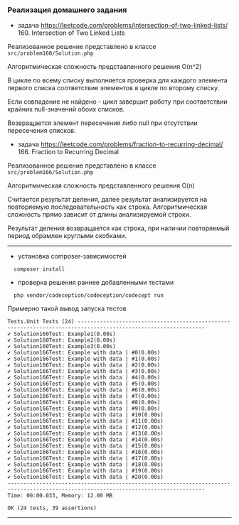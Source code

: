 ### Реализация домашнего задания

* задача https://leetcode.com/problems/intersection-of-two-linked-lists/ 160. Intersection of Two Linked Lists

Реализованное решение представлено в классе `src/problem160/Solution.php`

Алгоритмическая сложность представленного решения O(n^2)

В цикле по всему списку выполняется проверка для каждого элемента первого списка
соответствие элементов в цикле по второму списку. 

Если совпадение не найдено - цикл завершит работу при соответствии крайних null-значений обоих списков.

Возвращается элемент пересечения либо null при отсутствии пересечения списков.


* задача https://leetcode.com/problems/fraction-to-recurring-decimal/ 166. Fraction to Recurring Decimal


Реализованное решение представлено в классе `src/problem166/Solution.php`

Алгоритмическая сложность представленного решения O(n)

Считается результат деления, далее результат анализируется на повторяемую последовательность как строка.
Алгоритмическая сложность прямо зависит от длины анализируемой строки.

Результат деления возвращается как строка, при наличии повторяемый период обрамлен круглыми скобками.
-- --
* установка composer-зависимостей
```shell
  composer install
```
* проверка решения раннее добавленными тестами
```shell
  php vendor/codeception/codeception/codecept run
```

Примерно такой вывод запуска тестов
```shell
Tests.Unit Tests (24) --------------------------------------------------------------------------------------------------------------
✔ Solution160Test: Example1(0.00s)
✔ Solution160Test: Example2(0.00s)
✔ Solution160Test: Example3(0.00s)
✔ Solution166Test: Example with data | #0(0.00s)
✔ Solution166Test: Example with data | #1(0.00s)
✔ Solution166Test: Example with data | #2(0.00s)
✔ Solution166Test: Example with data | #3(0.00s)
✔ Solution166Test: Example with data | #4(0.00s)
✔ Solution166Test: Example with data | #5(0.00s)
✔ Solution166Test: Example with data | #6(0.00s)
✔ Solution166Test: Example with data | #7(0.00s)
✔ Solution166Test: Example with data | #8(0.00s)
✔ Solution166Test: Example with data | #9(0.00s)
✔ Solution166Test: Example with data | #10(0.00s)
✔ Solution166Test: Example with data | #11(0.00s)
✔ Solution166Test: Example with data | #12(0.00s)
✔ Solution166Test: Example with data | #13(0.00s)
✔ Solution166Test: Example with data | #14(0.00s)
✔ Solution166Test: Example with data | #15(0.00s)
✔ Solution166Test: Example with data | #16(0.00s)
✔ Solution166Test: Example with data | #17(0.00s)
✔ Solution166Test: Example with data | #18(0.00s)
✔ Solution166Test: Example with data | #19(0.00s)
✔ Solution166Test: Example with data | #20(0.00s)
------------------------------------------------------------------------------------------------------------------------------------
Time: 00:00.033, Memory: 12.00 MB

OK (24 tests, 39 assertions)
```

-- --
